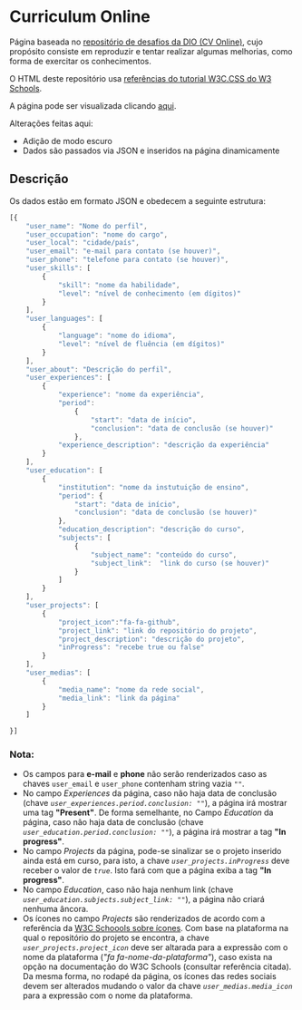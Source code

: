 # Curriculum Online

Página baseada no [repositório de desafios da DIO (CV Online)](https://github.com/digitalinnovationone/cv), cujo propósito consiste em reproduzir e tentar realizar algumas melhorias, como forma de exercitar os conhecimentos.

O HTML deste repositório usa [referências do tutorial W3C.CSS do W3 Schools](https://www.w3schools.com/howto/howto_website_create_resume.asp
).

A página pode ser visualizada clicando [aqui](https://kmkery.github.io/projeto-CV_potencia-tech-angular-powerd-by-ifood/).

Alterações feitas aqui:

 - Adição de modo escuro
 - Dados são passados via JSON e inseridos na página dinamicamente

## Descrição

Os dados estão em formato JSON e obedecem a seguinte estrutura:

```js
[{
    "user_name": "Nome do perfil",
    "user_occupation": "nome do cargo",
    "user_local": "cidade/país",
    "user_email": "e-mail para contato (se houver)", 
    "user_phone": "telefone para contato (se houver)",
    "user_skills": [
        {
            "skill": "nome da habilidade", 
            "level": "nível de conhecimento (em dígitos)"
        }
    ],
    "user_languages": [
        {
            "language": "nome do idioma", 
            "level": "nível de fluência (em dígitos)"
        }
    ],
    "user_about": "Descrição do perfil",
    "user_experiences": [
        {
            "experience": "nome da experiência", 
            "period": 
                {
                    "start": "data de início", 
                    "conclusion": "data de conclusão (se houver)"
                }, 
            "experience_description": "descrição da experiência"
        }
    ],
    "user_education": [
        {
            "institution": "nome da instutuição de ensino", 
            "period": {
                "start": "data de início", 
                "conclusion": "data de conclusão (se houver)"
            }, 
            "education_description": "descrição do curso", 
            "subjects": [
                {
                    "subject_name": "conteúdo do curso", 
                    "subject_link":  "link do curso (se houver)"
                }
            ]
        }
    ],
    "user_projects": [
        {
            "project_icon":"fa-fa-github",
            "project_link": "link do repositório do projeto",
            "project_description": "descrição do projeto", 
            "inProgress": "recebe true ou false"
        }
    ],
    "user_medias": [
        {
            "media_name": "nome da rede social", 
            "media_link": "link da página"
        }
    ]

}]
``` 
### Nota:
 - Os campos para **e-mail** e **phone** não serão renderizados caso as chaves `user_email` e `user_phone` contenham string vazia _`""`_.
 - No campo _Experiences_ da página, caso não haja data de conclusão (chave _`user_experiences.period.conclusion: ""`_), a página irá mostrar uma tag **"Present"**. De forma semelhante, no Campo _Education_ da página, caso não haja data de conclusão (chave _`user_education.period.conclusion: ""`_), a página irá mostrar a tag **"In progress"**. 
 - No campo _Projects_ da página, pode-se sinalizar se o projeto inserido ainda está em curso, para isto, a chave _`user_projects.inProgress`_ deve receber o valor de _`true`_. Isto fará com que a página exiba a tag **"In progress"**.  
 - No campo _Education_, caso não haja nenhum link (chave _`user_education.subjects.subject_link: ""`_), a página não criará nenhuma âncora.
 - Os ícones no campo _Projects_ são renderizados de acordo com a referência da [W3C Schoools sobre ícones](https://www.w3schools.com/icons/icons_reference.asp).  Com base na plataforma na qual o repositório do projeto se encontra, a chave _`user_projects.project_icon`_ deve ser altarada para a expressão com o nome da plataforma (_"fa fa-nome-da-plataforma"_), caso exista na opção na documentação do W3C Schools (consultar referência citada). Da mesma forma, no rodapé da página, os ícones das redes sociais devem ser alterados mudando o valor da chave _`user_medias.media_icon`_ para a expressão com o nome da plataforma. 

 


